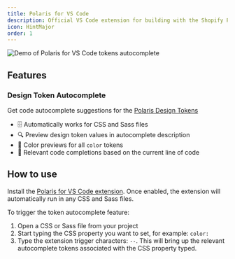 ```yaml
---
title: Polaris for VS Code
description: Official VS Code extension for building with the Shopify Polaris design system.
icon: HintMajor
order: 1
---
```


![Demo of Polaris for VS Code tokens autocomplete](https://github.com/Shopify/polaris/blob/main/polaris-for-vscode/docs/polaris-for-vscode-preview.gif?raw=true)

## Features

### Design Token Autocomplete

Get code autocomplete suggestions for the [Polaris Design Tokens](https://polaris.shopify.com/tokens/colors#navigation)

- 🗄️ Automatically works for CSS and Sass files
- 🔍 Preview design token values in autocomplete description
- 🎨 Color previews for all `color` tokens
- 🥇 Relevant code completions based on the current line of code

## How to use

Install the [Polaris for VS Code extension](https://marketplace.visualstudio.com/items?itemName=Shopify.polaris-for-vscode). Once enabled, the extension will automatically run in any CSS and Sass files.

To trigger the token autocomplete feature:

1. Open a CSS or Sass file from your project
2. Start typing the CSS property you want to set, for example: `color:`
3. Type the extension trigger characters: `--`. This will bring up the relevant autocomplete tokens associated with the CSS property typed.
